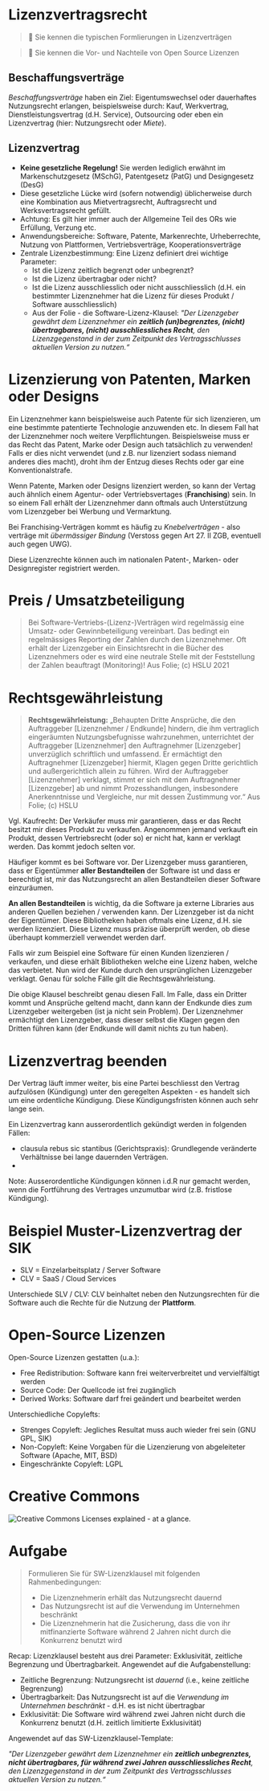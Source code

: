# Lizenzvertragsrecht



> 🎯 Sie kennen die typischen Formlierungen in Lizenzverträgen

> 🎯 Sie kennen die Vor- und Nachteile von Open Source Lizenzen

## Beschaffungsverträge

*Beschaffungsverträge* haben ein Ziel: Eigentumswechsel oder dauerhaftes Nutzungsrecht erlangen, beispielsweise durch: Kauf, Werkvertrag, Dienstleistungsvertrag (d.H. Service), Outsourcing oder eben ein Lizenzvertrag (hier: Nutzungsrecht oder *Miete*).

## Lizenzvertrag

* **Keine gesetzliche Regelung!** Sie werden lediglich erwähnt im Markenschutzgesetz (MSchG), Patentgesetz (PatG) und Designgesetz (DesG)
* Diese gesetzliche Lücke wird (sofern notwendig) üblicherweise durch eine Kombination aus Mietvertragsrecht, Auftragsrecht und Werksvertragsrecht gefüllt.
* Achtung: Es gilt hier immer auch der Allgemeine Teil des ORs wie Erfüllung, Verzung etc.
* Anwendungsbereiche: Software, Patente, Markenrechte, Urheberrechte, Nutzung von Plattformen, Vertriebsverträge, Kooperationsverträge
* Zentrale Lizenzbestimmung: Eine Lizenz definiert drei wichtige Parameter:
  * Ist die Lizenz zeitlich begrenzt oder unbegrenzt?
  * Ist die Lizenz übertragbar oder nicht?
  * Ist die Lizenz ausschliesslich oder nicht ausschliesslich (d.H. ein bestimmter Lizenznehmer hat die Lizenz für dieses Produkt / Software ausschliesslich)
  * Aus der Folie - die Software-Lizenz-Klausel: *"Der Lizenzgeber gewährt dem Lizenznehmer ein **zeitlich (un)begrenztes, (nicht) übertragbares, (nicht) ausschliessliches Recht**, den Lizenzgegenstand in der zum Zeitpunkt des Vertragsschlusses aktuellen Version zu nutzen.“*  

# Lizenzierung von Patenten, Marken oder Designs

Ein Lizenznehmer kann beispielsweise auch Patente für sich lizenzieren, um eine bestimmte patentierte Technologie anzuwenden etc. In diesem Fall hat der Lizenznehmer noch weitere Verpflichtungen. Beispielsweise muss er das Recht das Patent, Marke oder Design auch tatsächlich zu verwenden! Falls er dies nicht verwendet (und z.B. nur lizenziert sodass niemand anderes dies macht), droht ihm der Entzug dieses Rechts oder gar eine Konventionalstrafe.

Wenn Patente, Marken oder Designs lizenziert werden, so kann der Vertag auch ähnlich einem Agentur- oder Vertriebsvertages (**Franchising**) sein. In so einem Fall erhält der Lizenznehmer dann oftmals auch Unterstützung vom Lizenzgeber bei Werbung und Vermarktung.

Bei Franchising-Verträgen kommt es häufig zu *Knebelverträgen* - also verträge mit *übermässiger Bindung* (Verstoss gegen Art 27. II ZGB, eventuell auch gegen UWG).

Diese Lizenzrechte können auch im nationalen Patent-, Marken- oder Designregister registriert werden.

# Preis / Umsatzbeteiligung

> Bei Software-Vertriebs-(Lizenz-)Verträgen wird regelmässig eine Umsatz- oder
> Gewinnbeteiligung vereinbart. Das bedingt ein regelmässiges Reporting der  Zahlen durch den Lizenznehmer. Oft erhält der Lizenzgeber ein Einsichtsrecht in die Bücher des Lizenznehmers oder es wird eine neutrale Stelle mit der Feststellung der Zahlen beauftragt (Monitoring)! Aus Folie; (c) HSLU 2021

# Rechtsgewährleistung

> **Rechtsgewährleistung:**
> „Behaupten Dritte Ansprüche, die den Auftraggeber [Lizenznehmer / Endkunde] hindern, die ihm vertraglich eingeräumten Nutzungsbefugnisse wahrzunehmen, unterrichtet der Auftraggeber [Lizenznehmer]  den Auftragnehmer [Lizenzgeber]  unverzüglich schriftlich und umfassend. Er ermächtigt den Auftragnehmer  [Lizenzgeber] hiermit, Klagen gegen Dritte gerichtlich und
> außergerichtlich allein zu führen. Wird der Auftraggeber [Lizenznehmer] verklagt, stimmt er sich mit dem Auftragnehmer [Lizenzgeber] ab und nimmt Prozesshandlungen, insbesondere Anerkenntnisse und Vergleiche, nur mit dessen Zustimmung vor.“   Aus Folie; (c) HSLU

Vgl. Kaufrecht: Der Verkäufer muss mir garantieren, dass er das Recht besitzt mir dieses Produkt zu verkaufen. Angenommen jemand verkauft ein Produkt, dessen Vertriebsrecht (oder so) er nicht hat, kann er verklagt werden. Das kommt jedoch selten vor.

Häufiger kommt es bei Software vor. Der Lizenzgeber muss garantieren, dass er Eigentümmer **aller Bestandteilen** der Software ist und dass er berechtigt ist, mir das Nutzungsrecht an allen Bestandteilen dieser Software einzuräumen.

**An allen Bestandteilen** is wichtig, da die Software ja externe Libraries aus anderen Quellen beziehen / verwenden kann. Der Lizenzgeber ist da nicht der Eigentümer. Diese Bibliotheken haben oftmals eine Lizenz, d.H. sie werden lizenziert. Diese Lizenz muss präzise überprüft werden, ob diese überhaupt kommerziell verwendet werden darf.

Falls wir zum Beispiel eine Software für einen Kunden lizenzieren / verkaufen, und diese erhält Bibliotheken welche eine Lizenz haben, welche das verbietet. Nun wird der Kunde durch den ursprünglichen Lizenzgeber verklagt. Genau für solche Fälle gilt die Rechtsgewährleistung.

Die obige Klausel beschreibt genau diesen Fall. Im Falle, dass ein Dritter kommt und Ansprüche geltend macht, dann kann der Endkunde dies zum Lizenzgeber weitergeben (ist ja nicht sein Problem). Der Lizenznehmer ermächtigt den Lizenzgeber, dass dieser selbst die Klagen gegen den Dritten führen kann (der Endkunde will damit nichts zu tun haben).

# Lizenzvertrag beenden

Der Vertrag läuft immer weiter, bis eine Partei beschliesst den Vertrag aufzulösen (Kündigung) unter den geregelten Aspekten - es handelt sich um eine ordentliche Kündigung. Diese Kündigungsfristen können auch sehr lange sein.

Ein Lizenzvertrag kann ausserordentlich gekündigt werden in folgenden Fällen:

* clausula rebus sic stantibus (Gerichtspraxis): Grundlegende veränderte Verhältnisse bei lange dauernden Verträgen. 
* 

Note: Ausserordentliche Kündigungen können i.d.R nur gemacht werden, wenn die Fortführung des Vertrages unzumutbar wird (z.B. fristlose Kündigung).

# Beispiel Muster-Lizenzvertrag der SIK

* SLV = Einzelarbeitsplatz / Server Software
* CLV = SaaS / Cloud Services

Unterschiede SLV / CLV: CLV beinhaltet neben den Nutzungsrechten für die Software auch die Rechte für die Nutzung der **Plattform**.

# Open-Source Lizenzen

Open-Source Lizenzen gestatten (u.a.):

* Free Redistribution: Software kann frei weiterverbreitet und vervielfältigt werden
* Source Code: Der Quellcode ist frei zugänglich
* Derived Works: Software darf frei geändert und bearbeitet werden

Unterschiedliche Copylefts:

* Strenges Copyleft: Jegliches Resultat muss auch wieder frei sein (GNU GPL, SIK)
* Non-Copyleft: Keine Vorgaben für die Lizenzierung von abgeleiteter Software (Apache, MIT, BSD)
* Eingeschränkte Copyleft: LGPL

# Creative Commons

![Creative Commons Licenses explained - at a glance.](assets/creative-commons-licenses-explained-at-a-glance-1-638.jpg)

# Aufgabe

> Formulieren Sie für SW-Lizenzklausel mit folgenden Rahmenbedingungen:
>
> * Die Lizenznehmerin erhält das Nutzungsrecht dauernd
> * Das Nutzungsrecht ist auf die Verwendung im Unternehmen beschränkt
> * Die Lizenznehmerin hat die Zusicherung, dass die von ihr mitfinanzierte Software während 2 Jahren nicht durch die Konkurrenz benutzt wird

Recap: Lizenzklausel besteht aus drei Parameter: Exklusivität, zeitliche Begrenzung und Übertragbarkeit. Angewendet auf die Aufgabenstellung:

* Zeitliche Begrenzung: Nutzungsrecht ist *dauernd* (i.e., keine zeitliche Begrenzung)
* Übertragbarkeit: Das Nutzungsrecht ist auf die *Verwendung im Unternehmen beschränkt* - d.H. es ist nicht übertragbar
* Exklusivität: Die Software wird während zwei Jahren nicht durch die Konkurrenz benutzt (d.H. zeitlich limitierte Exklusivität)

Angewendet auf das SW-Lizenzklausel-Template:

*"Der Lizenzgeber gewährt dem Lizenznehmer ein **zeitlich unbegrenztes, nicht übertragbares, für während zwei Jahren ausschliessliches Recht**, den Lizenzgegenstand in der zum Zeitpunkt des Vertragsschlusses aktuellen Version zu nutzen.“*  

